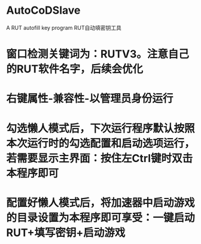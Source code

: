 # AutoCoDSlave
A RUT autofill key program
RUT自动填密钥工具

# 窗口检测关键词为：RUTV3。注意自己的RUT软件名字，后续会优化
# 右键属性-兼容性-以管理员身份运行
# 勾选懒人模式后，下次运行程序默认按照本次运行时的勾选配置和启动选项运行，若需要显示主界面：按住左Ctrl键时双击本程序即可
# 配置好懒人模式后，将加速器中启动游戏的目录设置为本程序即可享受：一键启动RUT+填写密钥+启动游戏

